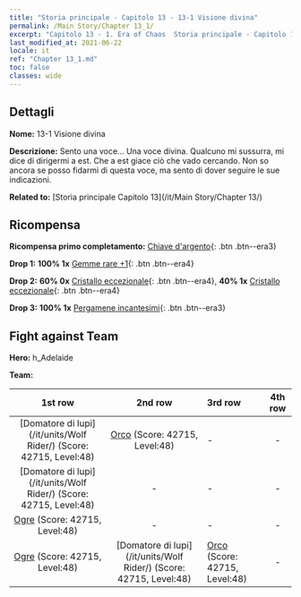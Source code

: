 ```yaml
---
title: "Storia principale - Capitolo 13 - 13-1 Visione divina"
permalink: /Main Story/Chapter 13_1/
excerpt: "Capitolo 13 - 1. Era of Chaos  Storia principale - Capitolo 13_1. 13-1 Visione divina"
last_modified_at: 2021-06-22
locale: it
ref: "Chapter 13_1.md"
toc: false
classes: wide
---
```


## Dettagli

 **Nome:** 13-1 Visione divina

 **Descrizione:** Sento una voce... Una voce divina. Qualcuno mi sussurra, mi dice di dirigermi a est. Che a est giace ciò che vado cercando. Non so ancora se posso fidarmi di questa voce, ma sento di dover seguire le sue indicazioni.

 **Related to:** [Storia principale Capitolo 13](/it/Main Story/Chapter 13/)

## Ricompensa

 **Ricompensa primo completamento:** [Chiave d'argento](/ItemsIT/con_693/){: .btn .btn--era3}

 **Drop 1:** **100% 1x** [Gemme rare +1](/ItemsIT/mat_44/){: .btn .btn--era4}

 **Drop 2:** **60% 0x** [Cristallo eccezionale](/ItemsIT/mat_38/){: .btn .btn--era4}, **40% 1x** [Cristallo eccezionale](/ItemsIT/mat_38/){: .btn .btn--era4}

 **Drop 3:** **100% 1x** [Pergamene incantesimi](/ItemsIT/con_694/){: .btn .btn--era3}


## Fight against Team
 **Hero:** h_Adelaide

 **Team:**


  | 1st row | 2nd row | 3rd row | 4th row |
  |:----:|:----:|:----|:----:|
  | [Domatore di lupi](/it/units/Wolf Rider/) (Score: 42715, Level:48)  | [Orco](/it/units/Orc/) (Score: 42715, Level:48)  | - | - |
  | [Domatore di lupi](/it/units/Wolf Rider/) (Score: 42715, Level:48)  | - | - | - |
  | [Ogre](/it/units/Ogre/) (Score: 42715, Level:48)  | - | - | - |
  | [Ogre](/it/units/Ogre/) (Score: 42715, Level:48)  | [Domatore di lupi](/it/units/Wolf Rider/) (Score: 42715, Level:48)  | [Orco](/it/units/Orc/) (Score: 42715, Level:48)  | - |


